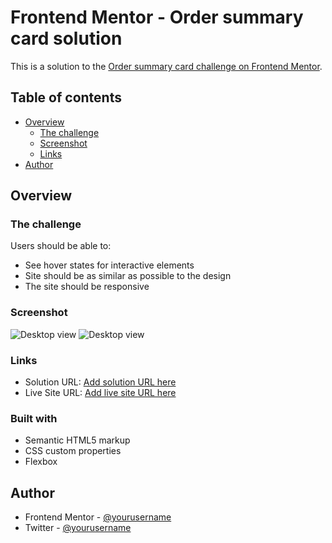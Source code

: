 # Frontend Mentor - Order summary card solution

This is a solution to the [Order summary card challenge on Frontend Mentor](https://www.frontendmentor.io/challenges/order-summary-component-QlPmajDUj).

## Table of contents

- [Overview](#overview)
  - [The challenge](#the-challenge)
  - [Screenshot](#screenshot)
  - [Links](#links)
- [Author](#author)

## Overview

### The challenge

Users should be able to:

- See hover states for interactive elements
- Site should be as similar as possible to the design
- The site should be responsive

### Screenshot

![Desktop view](image.png)
![Desktop view](image.png)

### Links

- Solution URL: [Add solution URL here](https://your-solution-url.com)
- Live Site URL: [Add live site URL here](https://layoor.github.io/Order-summary-card/)

### Built with

- Semantic HTML5 markup
- CSS custom properties
- Flexbox

## Author

- Frontend Mentor - [@yourusername](https://www.frontendmentor.io/profile/Layoor)
- Twitter - [@yourusername](https://www.twitter.com/Abakeade_)
